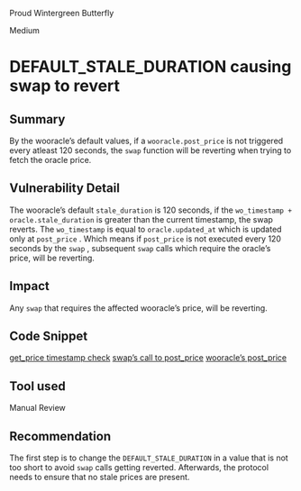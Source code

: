 Proud Wintergreen Butterfly

Medium

# DEFAULT_STALE_DURATION causing swap to revert

## Summary
By the wooracle’s default values, if a `wooracle.post_price` is not triggered every atleast 120 seconds, the `swap` function will be reverting when trying to fetch the oracle price.

## Vulnerability Detail
The wooracle’s default `stale_duration` is 120 seconds, if the `wo_timestamp + oracle.stale_duration` is greater than the current timestamp, the swap reverts. 
The `wo_timestamp` is equal to `oracle.updated_at` which is updated only at `post_price` .
Which means if `post_price` is not executed every 120 seconds by the `swap` , subsequent `swap` calls which require the oracle’s price, will be reverting.

## Impact
Any `swap` that requires the affected wooracle’s price, will be reverting.

## Code Snippet
[get_price timestamp check](https://github.com/sherlock-audit/2024-08-woofi-solana-deployment/blob/main/WOOFi_Solana/programs/woofi/src/instructions/get_price.rs#L73-L99)
[swap’s call to post_price](https://github.com/sherlock-audit/2024-08-woofi-solana-deployment/blob/main/WOOFi_Solana/programs/woofi/src/instructions/swap.rs#L146)
[wooracle’s post_price](https://github.com/sherlock-audit/2024-08-woofi-solana-deployment/blob/main/WOOFi_Solana/programs/woofi/src/state/wooracle.rs#L144-L149)

## Tool used

Manual Review

## Recommendation
The first step is to change the `DEFAULT_STALE_DURATION` in a value that is not too short to avoid `swap` calls getting reverted. Afterwards, the protocol needs to ensure that no stale prices are present.